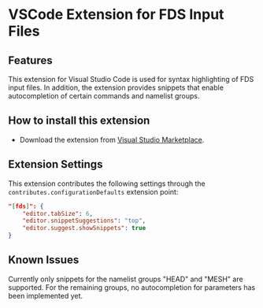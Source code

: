 # VSCode Extension for FDS Input Files
## Features

This extension for Visual Studio Code is used for syntax highlighting of FDS input files. In addition, the extension provides snippets that enable autocompletion of certain commands and namelist groups.

## How to install this extension

* Download the extension from [Visual Studio Marketplace](https://marketplace.visualstudio.com/items?itemName=openbcl.fds).

## Extension Settings

This extension contributes the following settings through the `contributes.configurationDefaults` extension point:

```json
"[fds]": {
    "editor.tabSize": 6,
    "editor.snippetSuggestions": "top",
    "editor.suggest.showSnippets": true
}
```

## Known Issues

Currently only snippets for the namelist groups "HEAD" and "MESH" are supported. For the remaining groups, no autocompletion for parameters has been implemented yet.
